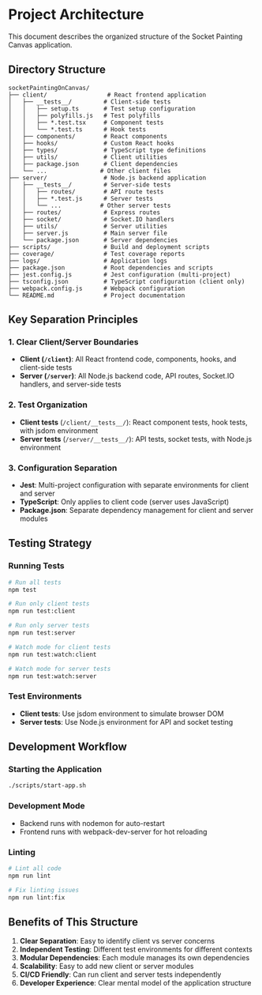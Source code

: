 # Project Architecture

This document describes the organized structure of the Socket Painting Canvas application.

## Directory Structure

```
socketPaintingOnCanvas/
├── client/                 # React frontend application
│   ├── __tests__/         # Client-side tests
│   │   ├── setup.ts       # Test setup configuration
│   │   ├── polyfills.js   # Test polyfills
│   │   ├── *.test.tsx     # Component tests
│   │   └── *.test.ts      # Hook tests
│   ├── components/        # React components
│   ├── hooks/             # Custom React hooks
│   ├── types/             # TypeScript type definitions
│   ├── utils/             # Client utilities
│   ├── package.json       # Client dependencies
│   └── ...               # Other client files
├── server/                # Node.js backend application
│   ├── __tests__/         # Server-side tests
│   │   ├── routes/        # API route tests
│   │   ├── *.test.js      # Server tests
│   │   └── ...           # Other server tests
│   ├── routes/            # Express routes
│   ├── socket/            # Socket.IO handlers
│   ├── utils/             # Server utilities
│   ├── server.js          # Main server file
│   └── package.json       # Server dependencies
├── scripts/               # Build and deployment scripts
├── coverage/              # Test coverage reports
├── logs/                  # Application logs
├── package.json           # Root dependencies and scripts
├── jest.config.js         # Jest configuration (multi-project)
├── tsconfig.json          # TypeScript configuration (client only)
├── webpack.config.js      # Webpack configuration
└── README.md              # Project documentation
```

## Key Separation Principles

### 1. Clear Client/Server Boundaries
- **Client (`/client`)**: All React frontend code, components, hooks, and client-side tests
- **Server (`/server`)**: All Node.js backend code, API routes, Socket.IO handlers, and server-side tests

### 2. Test Organization
- **Client tests** (`/client/__tests__/`): React component tests, hook tests, with jsdom environment
- **Server tests** (`/server/__tests__/`): API tests, socket tests, with Node.js environment

### 3. Configuration Separation
- **Jest**: Multi-project configuration with separate environments for client and server
- **TypeScript**: Only applies to client code (server uses JavaScript)
- **Package.json**: Separate dependency management for client and server modules

## Testing Strategy

### Running Tests
```bash
# Run all tests
npm test

# Run only client tests
npm run test:client

# Run only server tests  
npm run test:server

# Watch mode for client tests
npm run test:watch:client

# Watch mode for server tests
npm run test:watch:server
```

### Test Environments
- **Client tests**: Use jsdom environment to simulate browser DOM
- **Server tests**: Use Node.js environment for API and socket testing

## Development Workflow

### Starting the Application
```bash
./scripts/start-app.sh
```

### Development Mode
- Backend runs with nodemon for auto-restart
- Frontend runs with webpack-dev-server for hot reloading

### Linting
```bash
# Lint all code
npm run lint

# Fix linting issues
npm run lint:fix
```

## Benefits of This Structure

1. **Clear Separation**: Easy to identify client vs server concerns
2. **Independent Testing**: Different test environments for different contexts
3. **Modular Dependencies**: Each module manages its own dependencies
4. **Scalability**: Easy to add new client or server modules
5. **CI/CD Friendly**: Can run client and server tests independently
6. **Developer Experience**: Clear mental model of the application structure

